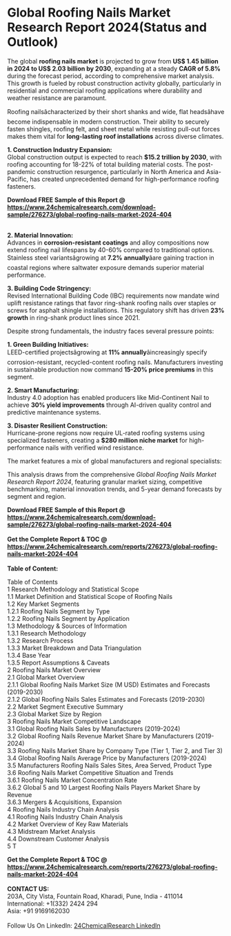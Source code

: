 <h1>Global Roofing Nails Market Research Report 2024(Status and Outlook)</h1><p>The global <strong>roofing nails market</strong> is projected to grow from <strong>US$ 1.45 billion in 2024 to US$ 2.03 billion by 2030</strong>, expanding at a steady <strong>CAGR of 5.8%</strong> during the forecast period, according to comprehensive market analysis. This growth is fueled by robust construction activity globally, particularly in residential and commercial roofing applications where durability and weather resistance are paramount.</p><p>Roofing nailsâcharacterized by their short shanks and wide, flat headsâhave become indispensable in modern construction. Their ability to securely fasten shingles, roofing felt, and sheet metal while resisting pull-out forces makes them vital for <strong>long-lasting roof installations</strong> across diverse climates.</p><p><strong>1. Construction Industry Expansion:</strong><br>
Global construction output is expected to reach <strong>$15.2 trillion by 2030</strong>, with roofing accounting for 18-22% of total building material costs. The post-pandemic construction resurgence, particularly in North America and Asia-Pacific, has created unprecedented demand for high-performance roofing fasteners.</p><div><b>Download FREE Sample of this Report @ 
            <a href="https://www.24chemicalresearch.com/download-sample/276273/global-roofing-nails-market-2024-404">
            https://www.24chemicalresearch.com/download-sample/276273/global-roofing-nails-market-2024-404</a></b></div><br><p><strong>2. Material Innovation:</strong><br>
Advances in <strong>corrosion-resistant coatings</strong> and alloy compositions now extend roofing nail lifespans by 40-60% compared to traditional options. Stainless steel variantsâgrowing at <strong>7.2% annually</strong>âare gaining traction in coastal regions where saltwater exposure demands superior material performance.</p><p><strong>3. Building Code Stringency:</strong><br>
Revised International Building Code (IBC) requirements now mandate wind uplift resistance ratings that favor ring-shank roofing nails over staples or screws for asphalt shingle installations. This regulatory shift has driven <strong>23% growth</strong> in ring-shank product lines since 2021.</p><p>Despite strong fundamentals, the industry faces several pressure points:</p><p><strong>1. Green Building Initiatives:</strong><br>
LEED-certified projectsâgrowing at <strong>11% annually</strong>âincreasingly specify corrosion-resistant, recycled-content roofing nails. Manufacturers investing in sustainable production now command <strong>15-20% price premiums</strong> in this segment.</p><p><strong>2. Smart Manufacturing:</strong><br>
Industry 4.0 adoption has enabled producers like Mid-Continent Nail to achieve <strong>30% yield improvements</strong> through AI-driven quality control and predictive maintenance systems.</p><p><strong>3. Disaster Resilient Construction:</strong><br>
Hurricane-prone regions now require UL-rated roofing systems using specialized fasteners, creating a <strong>$280 million niche market</strong> for high-performance nails with verified wind resistance.</p><p>The market features a mix of global manufacturers and regional specialists:</p><p>This analysis draws from the comprehensive <em>Global Roofing Nails Market Research Report 2024</em>, featuring granular market sizing, competitive benchmarking, material innovation trends, and 5-year demand forecasts by segment and region.</p><div><b>Download FREE Sample of this Report @ 
            <a href="https://www.24chemicalresearch.com/download-sample/276273/global-roofing-nails-market-2024-404">
            https://www.24chemicalresearch.com/download-sample/276273/global-roofing-nails-market-2024-404</a></b></div><br><div><b>Get the Complete Report & TOC @ 
            <a href="https://www.24chemicalresearch.com/reports/276273/global-roofing-nails-market-2024-404">
            https://www.24chemicalresearch.com/reports/276273/global-roofing-nails-market-2024-404</a></b></div><br>
            <b>Table of Content:</b><p>Table of Contents<br />
1 Research Methodology and Statistical Scope<br />
1.1 Market Definition and Statistical Scope of Roofing Nails<br />
1.2 Key Market Segments<br />
1.2.1 Roofing Nails Segment by Type<br />
1.2.2 Roofing Nails Segment by Application<br />
1.3 Methodology & Sources of Information<br />
1.3.1 Research Methodology<br />
1.3.2 Research Process<br />
1.3.3 Market Breakdown and Data Triangulation<br />
1.3.4 Base Year<br />
1.3.5 Report Assumptions & Caveats<br />
2 Roofing Nails Market Overview<br />
2.1 Global Market Overview<br />
2.1.1 Global Roofing Nails Market Size (M USD) Estimates and Forecasts (2019-2030)<br />
2.1.2 Global Roofing Nails Sales Estimates and Forecasts (2019-2030)<br />
2.2 Market Segment Executive Summary<br />
2.3 Global Market Size by Region<br />
3 Roofing Nails Market Competitive Landscape<br />
3.1 Global Roofing Nails Sales by Manufacturers (2019-2024)<br />
3.2 Global Roofing Nails Revenue Market Share by Manufacturers (2019-2024)<br />
3.3 Roofing Nails Market Share by Company Type (Tier 1, Tier 2, and Tier 3)<br />
3.4 Global Roofing Nails Average Price by Manufacturers (2019-2024)<br />
3.5 Manufacturers Roofing Nails Sales Sites, Area Served, Product Type<br />
3.6 Roofing Nails Market Competitive Situation and Trends<br />
3.6.1 Roofing Nails Market Concentration Rate<br />
3.6.2 Global 5 and 10 Largest Roofing Nails Players Market Share by Revenue<br />
3.6.3 Mergers & Acquisitions, Expansion<br />
4 Roofing Nails Industry Chain Analysis<br />
4.1 Roofing Nails Industry Chain Analysis<br />
4.2 Market Overview of Key Raw Materials<br />
4.3 Midstream Market Analysis<br />
4.4 Downstream Customer Analysis<br />
5 T</p><div><b>Get the Complete Report & TOC @ 
            <a href="https://www.24chemicalresearch.com/reports/276273/global-roofing-nails-market-2024-404">
            https://www.24chemicalresearch.com/reports/276273/global-roofing-nails-market-2024-404</a></b></div><br><b>CONTACT US:</b><br>
            203A, City Vista, Fountain Road, Kharadi, Pune, India - 411014<br>
            International: +1(332) 2424 294<br>
            Asia: +91 9169162030 <br><br>
            Follow Us On LinkedIn: <a href="https://www.linkedin.com/company/24chemicalresearch/">24ChemicalResearch LinkedIn</a>